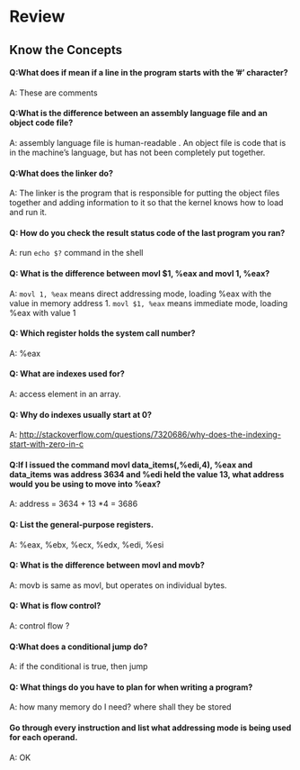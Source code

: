 # Review
## Know the Concepts
#### Q:What does if mean if a line in the program starts with the ’#’ character?
A: These are comments

#### Q:What is the difference between an assembly language file and an object code file?

A: assembly language file is human-readable . An object file is code that is in the machine’s language, but has not been completely put together.

#### Q:What does the linker do?
A: The linker is the program that is responsible for putting the object files together and adding information to it so that the kernel knows how to load and run it.

#### Q: How do you check the result status code of the last program you ran?
A: run `echo $?` command in the shell

#### Q: What is the difference between movl $1, %eax and movl 1, %eax?
A: `movl 1, %eax` means direct addressing mode, loading %eax with the value in memory address 1. `movl $1, %eax` means immediate mode, loading %eax with value 1 

#### Q: Which register holds the system call number?
A: %eax

#### Q: What are indexes used for?
A: access element in an array.

#### Q: Why do indexes usually start at 0?
A: http://stackoverflow.com/questions/7320686/why-does-the-indexing-start-with-zero-in-c

#### Q:If I issued the command movl data_items(,%edi,4), %eax and data_items was address 3634 and %edi held the value 13, what address would you be using to move into %eax?
A: address = 3634 + 13 *4 = 3686

#### Q: List the general-purpose registers.
A: %eax, %ebx, %ecx, %edx, %edi, %esi

#### Q: What is the difference between movl and movb?
A: movb is same as movl, but operates on individual bytes.

#### Q: What is flow control?
A: control flow ?

#### Q:What does a conditional jump do?
A: if the conditional is true, then jump

#### Q: What things do you have to plan for when writing a program?
A: how many memory do I need?
where shall they be stored

#### Go through every instruction and list what addressing mode is being used for each operand.
A: OK